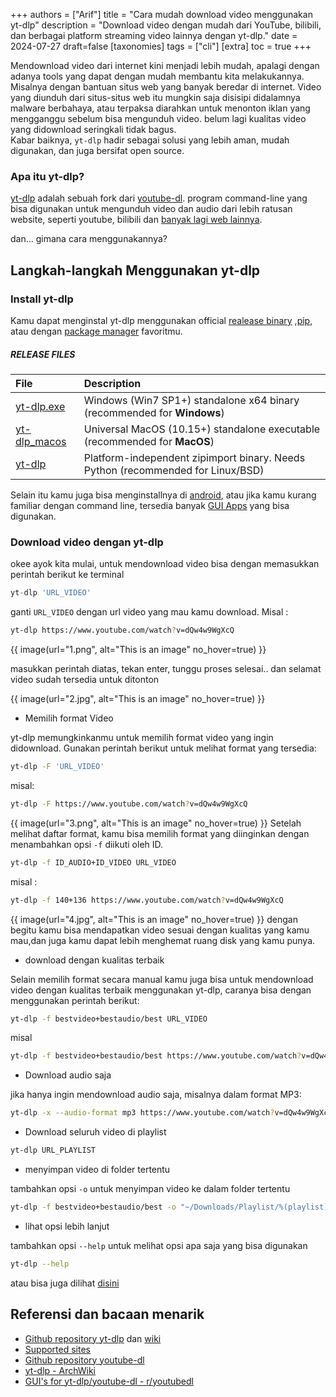 +++
authors = ["Arif"]
title = "Cara mudah download video menggunakan yt-dlp"
description = "Download video dengan mudah dari YouTube, bilibili, dan berbagai platform streaming video lainnya dengan yt-dlp."
date = 2024-07-27
draft=false
[taxonomies]
tags = ["cli"]
[extra]
toc = true
+++

Mendownload video dari internet kini menjadi lebih mudah, apalagi dengan adanya tools yang dapat dengan mudah membantu kita melakukannya. Misalnya dengan bantuan situs web yang banyak beredar di internet. Video yang diunduh dari situs-situs web itu mungkin saja disisipi didalamnya malware berbahaya, atau terpaksa diarahkan untuk menonton iklan yang mengganggu sebelum bisa mengunduh video. belum lagi kualitas video yang didownload seringkali tidak bagus.<br> Kabar baiknya, `yt-dlp` hadir sebagai solusi yang lebih aman, mudah digunakan, dan juga bersifat open source.

### Apa itu yt-dlp?
[yt-dlp](https://github.com/yt-dlp/yt-dlp/) adalah sebuah fork dari [youtube-dl](https://github.com/ytdl-org/youtube-dl). program command-line yang bisa digunakan untuk mengunduh video dan audio dari lebih ratusan website, seperti youtube, bilibili dan [banyak lagi web lainnya](https://github.com/yt-dlp/yt-dlp/blob/master/supportedsites.md). 

dan... gimana cara menggunakannya?
## Langkah-langkah Menggunakan yt-dlp
### Install yt-dlp
Kamu dapat menginstal yt-dlp menggunakan official [realease binary](https://github.com/yt-dlp/yt-dlp/wiki/Installation#using-the-release-binary) ,[pip](https://github.com/yt-dlp/yt-dlp/wiki/Installation#with-pip), atau dengan [package manager](https://github.com/yt-dlp/yt-dlp/wiki/Installation#third-party-package-managers) favoritmu.
##### RELEASE FILES
|File|Description|
|:---|:----------|
|[yt-dlp.exe](https://github.com/yt-dlp/yt-dlp/releases/latest/download/yt-dlp.exe)|Windows (Win7 SP1+) standalone x64 binary (recommended for **Windows**)|
|[yt-dlp_macos](https://github.com/yt-dlp/yt-dlp/releases/latest/download/yt-dlp_macos)|Universal MacOS (10.15+) standalone executable (recommended for **MacOS**)|
|[yt-dlp](https://github.com/yt-dlp/yt-dlp/releases/latest/download/yt-dlp)|Platform-independent zipimport binary. Needs Python (recommended for Linux/BSD)|


Selain itu kamu juga bisa menginstallnya di [android](https://github.com/yt-dlp/yt-dlp/wiki/Installation#android), atau jika kamu kurang familiar dengan command line, tersedia banyak [GUI Apps](https://www.reddit.com/r/youtubedl/wiki/info-guis/) yang bisa digunakan.

### Download video dengan yt-dlp
okee ayok kita mulai, untuk mendownload video bisa dengan memasukkan perintah berikut ke terminal

``` js
yt-dlp 'URL_VIDEO'
```

ganti `URL_VIDEO` dengan url video yang mau kamu download. Misal :
```sh
yt-dlp https://www.youtube.com/watch?v=dQw4w9WgXcQ
```

{{ image(url="1.png", alt="This is an image" no_hover=true) }}

masukkan perintah diatas, tekan enter, tunggu proses selesai.. dan selamat video sudah tersedia untuk ditonton

{{ image(url="2.jpg", alt="This is an image" no_hover=true) }}

- Memilih format Video

yt-dlp memungkinkanmu untuk memilih format video yang ingin didownload. Gunakan perintah berikut untuk melihat format yang tersedia:
```sh
yt-dlp -F 'URL_VIDEO'
```
misal:
```sh
yt-dlp -F https://www.youtube.com/watch?v=dQw4w9WgXcQ
```

{{ image(url="3.png", alt="This is an image" no_hover=true) }}
Setelah melihat daftar format, kamu bisa memilih format yang diinginkan dengan menambahkan opsi `-f` diikuti oleh ID.
```sh
yt-dlp -f ID_AUDIO+ID_VIDEO URL_VIDEO
```
misal :
```sh
yt-dlp -f 140+136 https://www.youtube.com/watch?v=dQw4w9WgXcQ
```

{{ image(url="4.jpg", alt="This is an image" no_hover=true) }}
dengan begitu kamu bisa mendapatkan video sesuai dengan kualitas yang kamu mau,dan juga kamu dapat lebih menghemat ruang disk yang kamu punya.

- download dengan kualitas terbaik

Selain memilih format secara manual kamu juga bisa untuk mendownload video dengan kualitas terbaik menggunakan yt-dlp, caranya bisa dengan menggunakan perintah berikut:
```sh
yt-dlp -f bestvideo+bestaudio/best URL_VIDEO
```

misal
```sh
yt-dlp -f bestvideo+bestaudio/best https://www.youtube.com/watch?v=dQw4w9WgXcQ
```

- Download audio saja

jika hanya ingin mendownload audio saja, misalnya dalam format MP3:
```sh
yt-dlp -x --audio-format mp3 https://www.youtube.com/watch?v=dQw4w9WgXcQ
```

- Download seluruh video di playlist
```sh
yt-dlp URL_PLAYLIST
```

- menyimpan video di folder tertentu

tambahkan opsi `-o` untuk menyimpan video ke dalam folder tertentu
```sh
yt-dlp -f bestvideo+bestaudio/best -o "~/Downloads/Playlist/%(playlist)s/%(title)s.%(ext)s" URL_PLAYLIST
```

- lihat opsi lebih lanjut

tambahkan opsi `--help` untuk melihat opsi apa saja yang bisa digunakan
```sh
yt-dlp --help
```

atau bisa juga dilihat [disini](https://github.com/yt-dlp/yt-dlp?tab=readme-ov-file#usage-and-options) 

## Referensi dan bacaan menarik
- [Github repository yt-dlp](https://github.com/yt-dlp/yt-dlp) dan [wiki](https://github.com/yt-dlp/yt-dlp/wiki)
- [Supported sites](https://github.com/yt-dlp/yt-dlp/blob/master/supportedsites.md)
- [Github repository youtube-dl](https://github.com/ytdl-org/youtube-dl)
- [yt-dlp - ArchWiki](https://wiki.archlinux.org/title/Yt-dlp)
- [GUI's for yt-dlp/youtube-dl - r/youtubedl](https://www.reddit.com/r/youtubedl/wiki/info-guis)